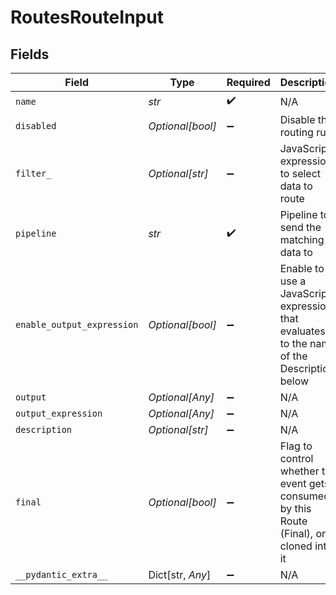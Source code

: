 # RoutesRouteInput


## Fields

| Field                                                                                     | Type                                                                                      | Required                                                                                  | Description                                                                               |
| ----------------------------------------------------------------------------------------- | ----------------------------------------------------------------------------------------- | ----------------------------------------------------------------------------------------- | ----------------------------------------------------------------------------------------- |
| `name`                                                                                    | *str*                                                                                     | :heavy_check_mark:                                                                        | N/A                                                                                       |
| `disabled`                                                                                | *Optional[bool]*                                                                          | :heavy_minus_sign:                                                                        | Disable this routing rule                                                                 |
| `filter_`                                                                                 | *Optional[str]*                                                                           | :heavy_minus_sign:                                                                        | JavaScript expression to select data to route                                             |
| `pipeline`                                                                                | *str*                                                                                     | :heavy_check_mark:                                                                        | Pipeline to send the matching data to                                                     |
| `enable_output_expression`                                                                | *Optional[bool]*                                                                          | :heavy_minus_sign:                                                                        | Enable to use a JavaScript expression that evaluates to the name of the Description below |
| `output`                                                                                  | *Optional[Any]*                                                                           | :heavy_minus_sign:                                                                        | N/A                                                                                       |
| `output_expression`                                                                       | *Optional[Any]*                                                                           | :heavy_minus_sign:                                                                        | N/A                                                                                       |
| `description`                                                                             | *Optional[str]*                                                                           | :heavy_minus_sign:                                                                        | N/A                                                                                       |
| `final`                                                                                   | *Optional[bool]*                                                                          | :heavy_minus_sign:                                                                        | Flag to control whether the event gets consumed by this Route (Final), or cloned into it  |
| `__pydantic_extra__`                                                                      | Dict[str, *Any*]                                                                          | :heavy_minus_sign:                                                                        | N/A                                                                                       |
